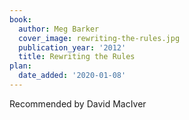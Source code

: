 ```yaml
---
book:
  author: Meg Barker
  cover_image: rewriting-the-rules.jpg
  publication_year: '2012'
  title: Rewriting the Rules
plan:
  date_added: '2020-01-08'
---
```


Recommended by David MacIver
